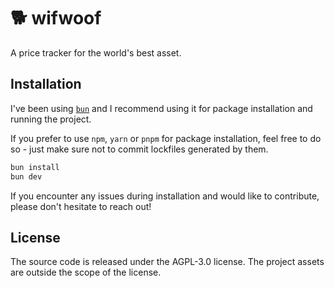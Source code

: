 # 🐕 wifwoof

A price tracker for the world's best asset.

## Installation

I've been using [`bun`](https://bun.sh/) and I recommend using it for package installation and running the project.

If you prefer to use `npm`, `yarn` or `pnpm` for package installation, feel free to do so - just make sure not to commit lockfiles generated by them.

```bash
bun install
bun dev
```

If you encounter any issues during installation and would like to contribute, please don't hesitate to reach out!


## License
The source code is released under the AGPL-3.0 license. The project assets are outside the scope of the license.